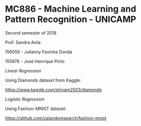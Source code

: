 # MC886 - Machine Learning and Pattern Recognition - UNICAMP

Second semester of 2018

Prof. Sandra Avila


156059 - Julianny Favinha Donda

155976 - José Henrique Pinto


*Linear Regression*

Using Diamonds dataset from Kaggle:

https://www.kaggle.com/shivam2503/diamonds



*Logistic Regression*

Using Fashion-MNIST dataset:

https://github.com/zalandoresearch/fashion-mnist
